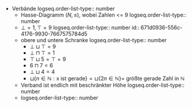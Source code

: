 - Verbände
  logseq.order-list-type:: number
	- Hasse-Diagramm $(N,\leq)$, wobei Zahlen <= 9
	  logseq.order-list-type:: number
	- $\bot=1,\top=9$
	  logseq.order-list-type:: number
	  id:: 671d0936-556c-4176-9930-7667575784d5
	- obere und untere Schranke
	  logseq.order-list-type:: number
		- $\bot\sqcup\top=9$
		- $\bot\sqcap\top=1$
		- $\top\sqcup5=\top=9$
		- $6\sqcap7=6$
		- $\bot\sqcup4=4$
		- $\sqcup\lbrace n\in\mathbb{N}:\text{x ist gerade}\rbrace=\sqcup\lbrace2n\in\mathbb{N}\rbrace=$ größte gerade Zahl in $\mathbb{N}$
	- Verband ist endlich mit beschränkter Höhe
	  logseq.order-list-type:: number
	- logseq.order-list-type:: number